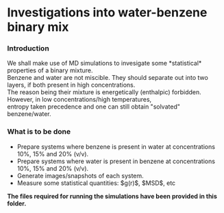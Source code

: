 <h1> Investigations into water-benzene binary mix </h1>

<h3> Introduction </h3>
We shall make use of MD simulations to invesigate some *statistical* properties of a binary mixture.<br>
Benzene and water are not miscible. They should separate out into two layers, if both present in high concentrations.<br>
The reason being their mixture is energetically (enthalpic) forbidden. However, in low concentrations/high temperatures,<br>
entropy taken precedence and one can still obtain "solvated" benzene/water.

<h3> What is to be done </h3>
<ul>
 <li> Prepare systems where benzene is present in water at concentrations 10%, 15% and 20% (v/v). </li>
 <li> Prepare systems where water is present in benzene at concentrations 10%, 15% and 20% (v/v). </li>
 <li> Generate images/snapshots of each system. </li>
 <li> Measure some statistical quantities: $g(r)$, $MSD$, etc </li>
</ul>

**The files required for running the simulations have been provided in this folder.**
